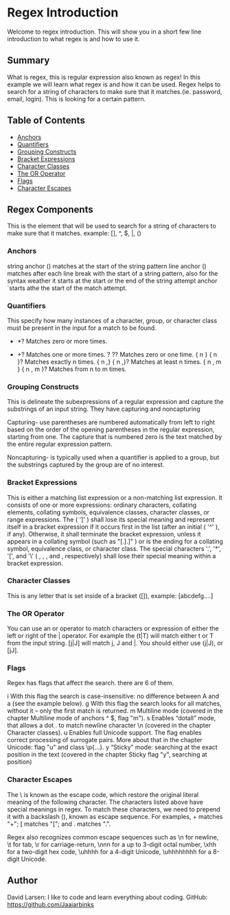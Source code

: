 # Regex Introduction

Welcome to regex introduction. This will show you in a short few line introduction to what regex is and how to use it.

## Summary

What is regex, this is regular expression also known as regex! In this example we will learn what regex is and how it can be used.
Regex helps to search for a string of characters to make sure that it matches.(ie. password, email, login). This is looking for a certain pattern.

## Table of Contents

- [Anchors](#anchors)
- [Quantifiers](#quantifiers)
- [Grouping Constructs](#grouping-constructs)
- [Bracket Expressions](#bracket-expressions)
- [Character Classes](#character-classes)
- [The OR Operator](#the-or-operator)
- [Flags](#flags)
- [Character Escapes](#character-escapes)

## Regex Components

This is the element that will be used to search for a string of characters to make sure that it matches.
example: [], ^, $, |, ()

### Anchors

string anchor () matches at the start of the string pattern
line anchor () matches after each line break with the start of a string pattern, also for the syntax weather it starts at the start or the end of the string
attempt anchor \`starts athe the start of the match attempt.

### Quantifiers

This specify how many instances of a character, group, or character class must be present in the input for a match to be found.

- \*? Matches zero or more times.

* +? Matches one or more times.
  ? ?? Matches zero or one time.
  { n } { n }? Matches exactly n times.
  { n ,} { n ,}? Matches at least n times.
  { n , m } { n , m }? Matches from n to m times.

### Grouping Constructs

This is delineate the subexpressions of a regular expression and capture the substrings of an input string.
They have capturing and noncapturing

Capturing- use parentheses are numbered automatically from left to right based on the order of the opening parentheses in the regular expression, starting from one. The capture that is numbered zero is the text matched by the entire regular expression pattern.

Noncapturing- is typically used when a quantifier is applied to a group, but the substrings captured by the group are of no interest.

### Bracket Expressions

This is either a matching list expression or a non-matching list expression.
It consists of one or more expressions: ordinary characters, collating elements, collating symbols, equivalence classes, character classes, or range expressions. The <right-square-bracket> ( ']' ) shall lose its special meaning and represent itself in a bracket expression if it occurs first in the list (after an initial <circumflex> ( '^' ), if any). Otherwise, it shall terminate the bracket expression, unless it appears in a collating symbol (such as "[.].]" ) or is the ending <right-square-bracket> for a collating symbol, equivalence class, or character class. The special characters '.', '\*', '[', and '\\' ( <period>, <asterisk>, <left-square-bracket>, and <backslash>, respectively) shall lose their special meaning within a bracket expression.

### Character Classes

This is any letter that is set inside of a bracket ([]),
example: [abcdefg....]

### The OR Operator

You can use an or operator to match characters or expression of either the left or right of the | operator. For example the (t|T) will match either t or T from the input string.
[j|J] will match j, J and |. You should either use (j|J), or [jJ].

### Flags

Regex has flags that affect the search.
there are 6 of them.

i
With this flag the search is case-insensitive: no difference between A and a (see the example below).
g
With this flag the search looks for all matches, without it – only the first match is returned.
m
Multiline mode (covered in the chapter Multiline mode of anchors ^ $, flag "m").
s
Enables “dotall” mode, that allows a dot . to match newline character \n (covered in the chapter Character classes).
u
Enables full Unicode support. The flag enables correct processing of surrogate pairs. More about that in the chapter Unicode: flag "u" and class \p{...}.
y
“Sticky” mode: searching at the exact position in the text (covered in the chapter Sticky flag "y", searching at position)

### Character Escapes

The \ is known as the escape code, which restore the original literal meaning of the following character.
The characters listed above have special meanings in regex. To match these characters, we need to prepend it with a backslash (\), known as escape sequence. For examples, \+ matches "+"; \[ matches "["; and \. matches ".".

Regex also recognizes common escape sequences such as \n for newline, \t for tab, \r for carriage-return, \nnn for a up to 3-digit octal number, \xhh for a two-digit hex code, \uhhhh for a 4-digit Unicode, \uhhhhhhhh for a 8-digit Unicode.

## Author

David Larsen: I like to code and learn everything about coding.
GitHub: https://github.com/Jaajarbinks
